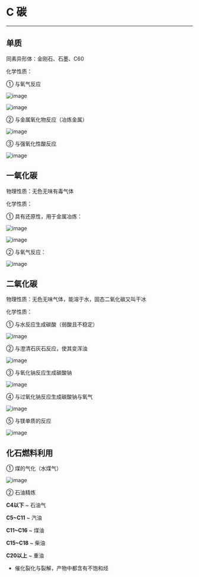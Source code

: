 ﻿# C 碳

---

## 单质

同素异形体：金刚石、石墨、C60

化学性质：

① 与氧气反应

![image](https://github.com/XwYuanzhang/Cloud-Note/blob/master/pics/Chem/碳与氧气的反应1.png)

![image](https://github.com/XwYuanzhang/Cloud-Note/blob/master/pics/Chem/碳与氧气的反应2.png)

② 与金属氧化物反应（冶炼金属）

![image](https://github.com/XwYuanzhang/Cloud-Note/blob/master/pics/Chem/碳与金属氧化物.png)

③ 与强氧化性酸反应

![image](https://github.com/XwYuanzhang/Cloud-Note/blob/master/pics/Chem/碳与强氧化性酸.png)

## 一氧化碳

物理性质：无色无味有毒气体

化学性质：

① 具有还原性，用于金属冶炼：

![image](https://github.com/XwYuanzhang/Cloud-Note/blob/master/pics/Chem/一氧化碳冶炼1.png)

![image](https://github.com/XwYuanzhang/Cloud-Note/blob/master/pics/Chem/一氧化碳冶炼2.png)

② 与氧气反应：

![image](https://github.com/XwYuanzhang/Cloud-Note/blob/master/pics/Chem/一氧化碳点燃.png)

## 二氧化碳

物理性质：无色无味气体，能溶于水，固态二氧化碳又叫干冰

化学性质：

① 与水反应生成碳酸（弱酸且不稳定）

![image](https://github.com/XwYuanzhang/Cloud-Note/blob/master/pics/Chem/二氧化碳溶于水.png)

② 与澄清石灰石反应，使其变浑浊

![image](https://github.com/XwYuanzhang/Cloud-Note/blob/master/pics/Chem/二氧化碳澄清石灰水.png)

③ 与氧化钠反应生成碳酸钠

![image](https://github.com/XwYuanzhang/Cloud-Note/blob/master/pics/Chem/二氧化碳与氧化钠.png)

④ 与过氧化钠反应生成碳酸钠与氧气

![image](https://github.com/XwYuanzhang/Cloud-Note/blob/master/pics/Chem/二氧化碳与过氧化钠.png)

⑤ 与镁单质的反应

![image](https://github.com/XwYuanzhang/Cloud-Note/blob/master/pics/Chem/镁在二氧化碳中燃烧.png)

## 化石燃料利用

① 煤的气化（水煤气）

![image](https://github.com/XwYuanzhang/Cloud-Note/blob/master/pics/Chem/煤的气化.png)

② 石油精炼

**C4以下** ~ 石油气

**C5~C11** ~ 汽油

**C11~C16** ~ 煤油

**C15~C18** ~ 柴油

**C20以上** ~ 重油

* 催化裂化与裂解，产物中都含有不饱和烃
